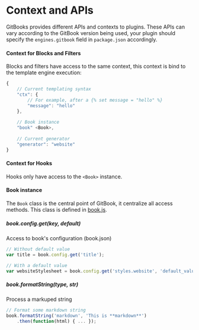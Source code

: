 # Context and APIs

GitBooks provides different APIs and contexts to plugins. These APIs can vary according to the GitBook version being used, your plugin should specify the `engines.gitbook` field in `package.json` accordingly.

#### Context for Blocks and Filters

Blocks and filters have access to the same context, this context is bind to the template engine execution:

```js
{
    // Current templating syntax
    "ctx": {
        // For example, after a {% set message = "hello" %}
        "message": "hello"
    },
    
    // Book instance
    "book" <Book>,
    
    // Current generator
    "generator": "website"
}
```

#### Context for Hooks

Hooks only have access to the `<Book>` instance.

#### Book instance

The `Book` class is the central point of GitBook, it centralize all access methods. This class is defined in [book.js](https://github.com/GitbookIO/gitbook/blob/master/lib/book.js).

##### book.config.get(key, default)

Access to book's configuration (book.json)

```js
// Without default value
var title = book.config.get('title');

// With a default value
var websiteStylesheet = book.config.get('styles.website', 'default_value.css');
```

##### book.formatString(type, str)

Process a markuped string

```javascript
// Format some markdown string
book.formatString('markdown', 'This is **markdown**')
    .then(function(html) { ... });
```
